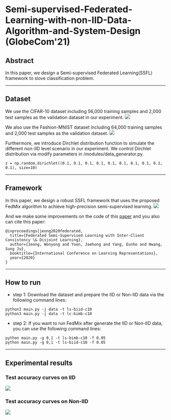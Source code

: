 # Semi-supervised-Federated-Learning-with-non-IID-Data-Algorithm-and-System-Design (GlobeCom'21)
## Abstract
In this paper, we design a Semi-supervised Federated Learning(SSFL) framework to slove classification problem.

----
## Dataset
We use the CIFAR-10 dataset including 56,000 training samples and 2,000 test samples as the validation dataset in our experiment. 
![](https://storage.googleapis.com/kaggle-competitions/kaggle/3649/media/cifar-10.png)

We also use the Fashion-MNIST dataset including 64,000 training samples and 2,000 test samples as the validation dataset.
![](https://codimd.xixiaoyao.cn/uploads/upload_9c41649d86cb07726c6b9d98dd6fbb8e.png)

Furthermore, we introduce Dirchlet distribution function to simulate the different non-IID level scenario in our experiment. We control Dirchlet distribution via modify parameters in  /modules/data_generator.py.
```python=
z = np.random.dirichlet((0.1, 0.1, 0.1, 0.1, 0.1, 0.1, 0.1, 0.1, 0.1, 0.1), size=10)
```

----

## Framework
In this paper, we design a robust SSFL framework that uses the proposed FedMix algorithm to achieve high-precision semi-supervised learning.
![](https://codimd.xixiaoyao.cn/uploads/upload_625e1279e52f2a17729d28221c56e855.png)

And we make some improvements on the code of this [paper](https://arxiv.org/abs/2006.12097) and you also can cite this paper:
```
@inproceedings{jeong2020federated,
  title={Federated Semi-Supervised Learning with Inter-Client Consistency \& Disjoint Learning},
  author={Jeong, Wonyong and Yoon, Jaehong and Yang, Eunho and Hwang, Sung Ju},
  booktitle={International Conference on Learning Representations},
  year={2020}
}
```


----
## How to run
* step 1: Download the dataset and prepare the IID or Non-IID data via the following command lines:
```python=
python3 main.py -j data -t ls-biid-c10
python3 main.py -j data -t lc-bimb-c10
```
* step 2: If you want to run FedMix after generate the IID or Non-IID data, you can use the following command lines:
```python=
python main.py -g 0,1 -t ls-bimb-c10 -f 0.05
python main.py -g 0,1 -t ls-biid-c10 -f 0.05
```

----
## Experimental results
### Test accuracy curves on IID
![](https://codimd.xixiaoyao.cn/uploads/upload_543a9548e43354a18acfe34c66e1e967.png)


### Test accuracy curves on Non-IID
![](https://codimd.xixiaoyao.cn/uploads/upload_e5e2d0dfca6c70ae8b07e7bfc25023a6.png)
